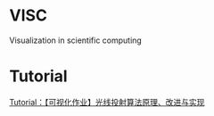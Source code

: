 # VISC
Visualization in scientific computing 

# Tutorial
[Tutorial：【可视化作业】光线投射算法原理、改进与实现](https://mp.weixin.qq.com/s?__biz=MzUyMTE2NDYxMQ==&mid=2247487524&idx=1&sn=08c704d507ba1e82d0970e88a4bf00d9&chksm=f9de1208cea99b1e15b579bee0e170d2ef74cfbc969856049fdf578df6f6e10cab23a397c17a&token=674443719&lang=zh_CN#rd)
